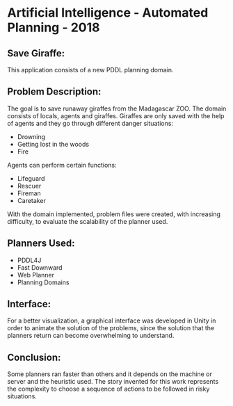<h1>Artificial Intelligence - Automated Planning - 2018</h1>
<h2>Save Giraffe:</h2>
This application consists of a new PDDL planning domain.

<h2>Problem Description:</h2>
The goal is to save runaway giraffes from the Madagascar ZOO. The domain consists of locals, agents and giraffes. 
Giraffes are only saved with the help of agents and they go through different danger situations:
<ul>
  <li>Drowning </li>
  <li>Getting lost in the woods </li>
  <li>Fire </li>
</ul>
Agents can perform certain functions:
<ul>
  <li>Lifeguard </li>
  <li>Rescuer </li>
  <li>Fireman </li>
  <li>Caretaker </li>
</ul>
With the domain implemented, problem files were created, with increasing difficulty, to evaluate the scalability of the planner used. 
<h2>Planners Used:</h2>
<ul>
  <li>PDDL4J </li>
  <li>Fast Downward </li>
  <li>Web Planner </li>
  <li>Planning Domains </li>
</ul>

<h2>Interface:</h2>
For a better visualization, a graphical interface was developed in Unity in order to animate the solution of the problems, since the solution that the planners return can become overwhelming to understand.

<h2>Conclusion:</h2>
Some planners ran faster than others and it depends on the machine or server and the heuristic used. The story invented for this work represents the complexity to choose a sequence of actions to be followed in risky situations.
